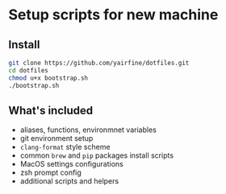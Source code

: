 # Setup scripts for new machine

## Install
```bash
git clone https://github.com/yairfine/dotfiles.git
cd dotfiles
chmod u+x bootstrap.sh
./bootstrap.sh
```

## What's included

* aliases, functions, environmnet variables
* git environment setup
* `clang-format` style scheme
* common `brew` and `pip` packages install scripts
* MacOS settings configurations
* zsh prompt config
* additional scripts and helpers
